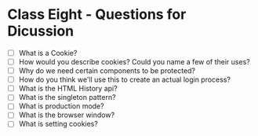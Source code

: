 # Class Eight - Questions for Dicussion

- [ ] What is a Cookie?
- [ ] How would you describe cookies? Could you name a few of their uses?
- [ ] Why do we need certain components to be protected?
- [ ] How do you think we'll use this to create an actual login process?
- [ ] What is the HTML History api?
- [ ] What is the singleton pattern?
- [ ] What is production mode?
- [ ] What is the browser window?
- [ ] What is setting cookies?